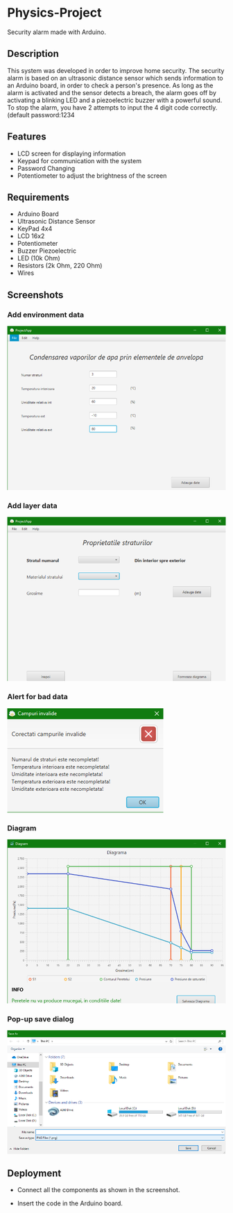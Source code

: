 # Physics-Project
Security alarm made with Arduino.

## Description
This system was developed in order to improve home security.
The security alarm is based on an ultrasonic distance sensor which sends information to an Arduino board, in order to check a person's presence. As long as the alarm is activated and the sensor detects a breach, the alarm goes off by
activating a blinking LED and a piezoelectric buzzer with a powerful sound. To stop the alarm, you have 2 attempts to input the 4 digit code correctly.(default password:1234

## Features

  - LCD screen for displaying information
  - Keypad for communication with the system
  - Password Changing
  - Potentiometer to adjust the brightness of the screen

## Requirements

  - Arduino Board
  - Ultrasonic Distance Sensor
  - KeyPad 4x4
  - LCD 16x2
  - Potentiometer
  - Buzzer Piezoelectric
  - LED (10k Ohm)
  - Resistors (2k Ohm, 220 Ohm)
  - Wires
## Screenshots

### Add environment data
![alt_text](https://github.com/paulzamfir98/Physics-Project/blob/master/Screenshots/1.png)

### Add layer data
![alt_text](https://github.com/paulzamfir98/Physics-Project/blob/master/Screenshots/2.png)

### Alert for bad data
![alt_text](https://github.com/paulzamfir98/Physics-Project/blob/master/Screenshots/3.png)

### Diagram
![alt_text](https://github.com/paulzamfir98/Physics-Project/blob/master/Screenshots/4.png)

### Pop-up save dialog
![alt_text](https://github.com/paulzamfir98/Physics-Project/blob/master/Screenshots/5.png)

## Deployment
   - Connect all the components as shown in the screenshot.
   
   - Insert the code in the Arduino board.

